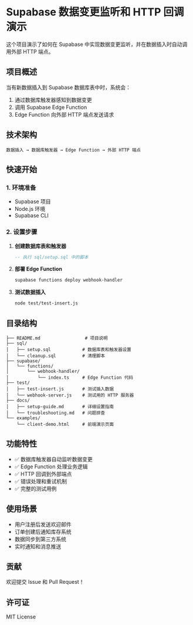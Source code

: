 # Supabase 数据变更监听和 HTTP 回调演示

这个项目演示了如何在 Supabase 中实现数据变更监听，并在数据插入时自动调用外部 HTTP 端点。

## 项目概述

当有新数据插入到 Supabase 数据库表中时，系统会：
1. 通过数据库触发器感知到数据变更
2. 调用 Supabase Edge Function
3. Edge Function 向外部 HTTP 端点发送请求

## 技术架构

```
数据插入 → 数据库触发器 → Edge Function → 外部 HTTP 端点
```

## 快速开始

### 1. 环境准备

- Supabase 项目
- Node.js 环境
- Supabase CLI

### 2. 设置步骤

1. **创建数据库表和触发器**
   ```sql
   -- 执行 sql/setup.sql 中的脚本
   ```

2. **部署 Edge Function**
   ```bash
   supabase functions deploy webhook-handler
   ```

3. **测试数据插入**
   ```bash
   node test/test-insert.js
   ```

## 目录结构

```
├── README.md                 # 项目说明
├── sql/
│   ├── setup.sql            # 数据库表和触发器设置
│   └── cleanup.sql          # 清理脚本
├── supabase/
│   └── functions/
│       └── webhook-handler/
│           └── index.ts     # Edge Function 代码
├── test/
│   ├── test-insert.js       # 测试插入数据
│   └── webhook-server.js    # 测试用的 HTTP 服务器
├── docs/
│   ├── setup-guide.md       # 详细设置指南
│   └── troubleshooting.md   # 问题排查
└── examples/
    └── client-demo.html     # 前端演示页面
```

## 功能特性

- ✅ 数据库触发器自动监听数据变更
- ✅ Edge Function 处理业务逻辑
- ✅ HTTP 回调到外部端点
- ✅ 错误处理和重试机制
- ✅ 完整的测试用例

## 使用场景

- 用户注册后发送欢迎邮件
- 订单创建后通知库存系统
- 数据同步到第三方系统
- 实时通知和消息推送

## 贡献

欢迎提交 Issue 和 Pull Request！

## 许可证

MIT License
